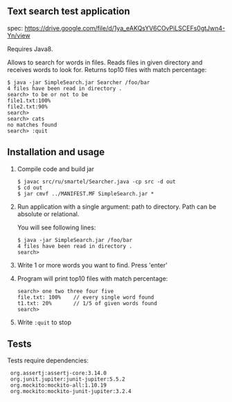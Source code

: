 ## Text search test application
spec: https://drive.google.com/file/d/1ya_eAKQsYV6COvPiLSCEFs0gtJwn4-Yn/view

Requires Java8.

Allows to search for words in files. Reads files in given directory and receives words to look for.
Returns top10 files with match percentage:
```
$ java -jar SimpleSearch.jar Searcher /foo/bar
4 files have been read in directory .
search> to be or not to be
file1.txt:100%
file2.txt:90%
search>
search> cats
no matches found
search> :quit
```

## Installation and usage
1. Compile code and build jar
    ```
    $ javac src/ru/smartel/Searcher.java -cp src -d out
    $ cd out 
    $ jar cmvf ../MANIFEST.MF SimpleSearch.jar *
    ```
2. Run application with a single argument: path to directory. Path can be absolute or relational.

    You will see following lines:
    ```
    $ java -jar SimpleSearch.jar /foo/bar
    4 files have been read in directory .
    search>
    ```

3. Write 1 or more words you want to find. Press 'enter'
4. Program will print top10 files with match percentage:
    ```
    search> one two three four five
    file.txt: 100%    // every single word found
    t1.txt: 20%       // 1/5 of given words found
    search>
    ``` 
5. Write ```:quit``` to stop
## Tests 
Tests require dependencies:
```
 org.assertj:assertj-core:3.14.0
 org.junit.jupiter:junit-jupiter:5.5.2
 org.mockito:mockito-all:1.10.19
 org.mockito:mockito-junit-jupiter:3.2.4
```

 
